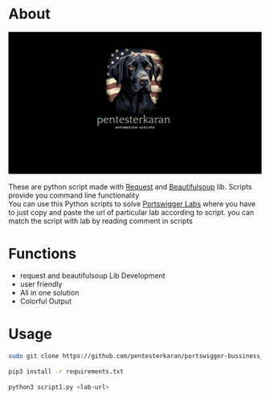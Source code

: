 # About

![logo](https://github.com/pentesterkaran/portswigger-bussiness_login-automation-scripts/blob/main/logo/logooo.png)

These are python script made with [Request](https://pypi.org/project/requests/) and [Beautifulsoup](https://pypi.org/project/beautifulsoup4/) lib. Scripts provide you command line functionality <br>
You can use this Python scripts to solve [Portswigger Labs](https://portswigger.net/web-security/all-labs) where you have to just copy and paste the url of particular lab according to script.
you can match the script with lab by reading comment in scripts

# Functions
 * request and beautifulsoup Lib Development
 * user friendly 
 * All in one solution
 * Colorful Output
 
# Usage 
```sh
sudo git clone https://github.com/pentesterkaran/portswigger-bussiness_login-automation-scripts.git
```
```sh
pip3 install -r requirements.txt
```
```sh
python3 script1.py <lab-url>
```